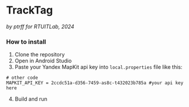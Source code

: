 # TrackTag

*by ptrff for RTUITLab, 2024*

### How to install
1) Clone the repository
2) Open in Android Studio
3) Paste your Yandex MapKit api key into ``local.properties`` file like this:
```
# other code
MAPKIT_API_KEY = 2ccdc51a-d356-7459-as8c-t432023b785a #your api key here
```
4) Build and run